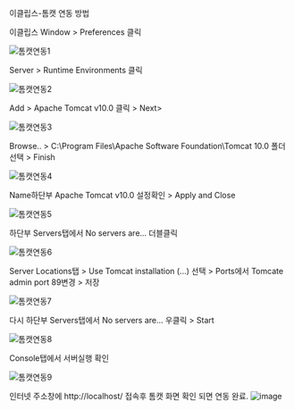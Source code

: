 이클립스-톰캣 연동 방법

이클립스 Window > Preferences 클릭

![톰캣연동1](https://user-images.githubusercontent.com/62005139/118573898-5c96fb80-b7be-11eb-9bf4-5d128556ef47.PNG)

 Server > Runtime Environments 클릭
 
 ![톰캣연동2](https://user-images.githubusercontent.com/62005139/118574043-9f58d380-b7be-11eb-8d74-14a1ae03092b.PNG)
 
 Add > Apache Tomcat v10.0 클릭 > Next>

![톰캣연동3](https://user-images.githubusercontent.com/62005139/118574153-d333f900-b7be-11eb-9377-5caf5ff02a78.PNG)

Browse.. > C:\Program Files\Apache Software Foundation\Tomcat 10.0 폴더선택 > Finish

![톰캣연동4](https://user-images.githubusercontent.com/62005139/118574258-024a6a80-b7bf-11eb-9f38-32053ba9a054.PNG)

Name하단부 Apache Tomcat v10.0 설정확인 > Apply and Close

![톰캣연동5](https://user-images.githubusercontent.com/62005139/118574395-489fc980-b7bf-11eb-8244-6aa2ee43bc94.PNG)

하단부 Servers탭에서 No servers are... 더블클릭

![톰캣연동6](https://user-images.githubusercontent.com/62005139/118574600-ba781300-b7bf-11eb-9e8f-9f6998939a69.PNG)

Server Locations탭 > Use Tomcat installation (...) 선택 > Ports에서 Tomcate admin port 89변경 > 저장

![톰캣연동7](https://user-images.githubusercontent.com/62005139/118574771-16429c00-b7c0-11eb-931c-e190dca84151.PNG)

다시 하단부 Servers탭에서 No servers are... 우클릭 > Start

![톰캣연동8](https://user-images.githubusercontent.com/62005139/118574848-44c07700-b7c0-11eb-9f0a-cbe209aaffb5.PNG)

Console탭에서 서버실행 확인

![톰캣연동9](https://user-images.githubusercontent.com/62005139/118574882-59047400-b7c0-11eb-820c-40ad46331a93.PNG)

인터넷 주소창에 http://localhost/ 접속후 톰캣 화면 확인 되면 연동 완료.
![image](https://user-images.githubusercontent.com/62005139/118575163-ca442700-b7c0-11eb-861a-7288219ddfb0.png)
